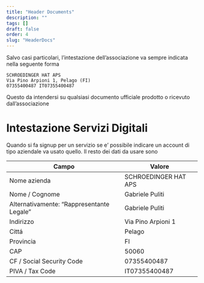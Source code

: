 ```yaml
---
title: "Header Documents"
description: ""
tags: []
draft: false
order: 4
slug: "HeaderDocs"
---
```


Salvo casi particolari, l’intestazione dell’associazione va sempre indicata nella seguente forma

    SCHROEDINGER HAT APS
    Via Pino Arpioni 1, Pelago (FI)
    07355400487 IT07355400487

Questo da intendersi su qualsiasi documento ufficiale prodotto o ricevuto dall’associazione

# Intestazione Servizi Digitali

Quando si fa signup per un servizio se e’ possibile indicare un account di tipo aziendale va usato quello.
Il resto dei dati da usare sono

| Campo | Valore |
| --- | --- |
| Nome azienda                               | SCHROEDINGER HAT APS |
| Nome / Cognome                             | Gabriele Puliti |
| Alternativamente: “Rappresentante Legale”  | Gabriele Puliti |
| Indirizzo                                  | Via Pino Arpioni 1 |
| Cittá                                      | Pelago |
| Provincia                                  | FI |
| CAP                                        | 50060 |
| CF / Social Security Code                  | 07355400487 |
| PIVA / Tax Code                            | IT07355400487 |
